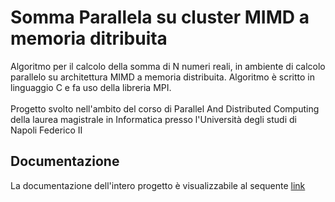 # Somma Parallela su cluster MIMD a memoria ditribuita
Algoritmo per il calcolo della somma di N numeri reali, in ambiente di calcolo parallelo su architettura MIMD a memoria distribuita.
Algoritmo è scritto in linguaggio C e fa uso della libreria MPI.
<br><br>
Progetto svolto nell'ambito del corso di Parallel And Distributed Computing della laurea magistrale in Informatica presso l'Università degli studi di Napoli Federico II

<h2>Documentazione</h2>
La documentazione dell'intero progetto è visualizzabile al sequente <a href="https://drive.google.com/file/d/10p53wC5LFo84MAthdLAhvuSGlwUO721X/view?usp=drive_link">link</a>
